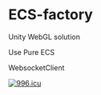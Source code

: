 # ECS-factory
Unity WebGL solution  

Use Pure ECS  

WebsocketClient

<a href="https://996.icu"><img src="https://img.shields.io/badge/link-996.icu-red.svg" alt="996.icu"></a>
